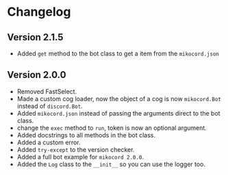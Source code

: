 # Changelog

## Version 2.1.5

* Added `get` method to the bot class to get a item from the `mikocord.json`

## Version 2.0.0

* Removed FastSelect.
* Made a custom cog loader, now the object of a cog is now `mikocord.Bot` instead of `discord.Bot`.
* Added `mikocord.json` instead of passing the arguments direct to the bot class.
* change the `exec` method to `run`, token is now an optional argument.
* Added docstrings to all methods in the bot class.
* Added a custom error.
* Added `try-except` to the version checker.
* Added a full bot example for `mikocord 2.0.0`.
* Added the `Log` class to the `__init__` so you can use the logger too.
